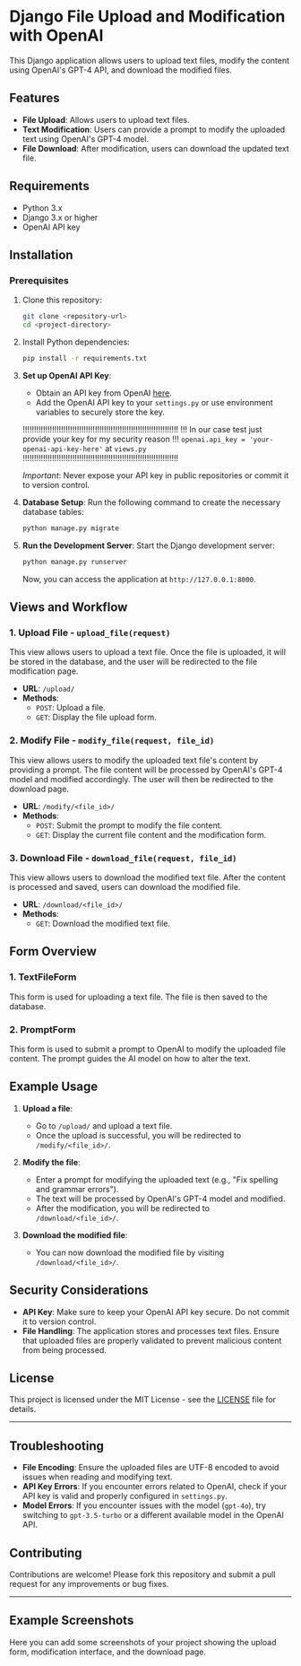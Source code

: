 # Django File Upload and Modification with OpenAI

This Django application allows users to upload text files, modify the content using OpenAI's GPT-4 API, and download the modified files.

## Features

- **File Upload**: Allows users to upload text files.
- **Text Modification**: Users can provide a prompt to modify the uploaded text using OpenAI's GPT-4 model.
- **File Download**: After modification, users can download the updated text file.

## Requirements

- Python 3.x
- Django 3.x or higher
- OpenAI API key

## Installation

### Prerequisites

1. Clone this repository:

    ```bash
    git clone <repository-url>
    cd <project-directory>
    ```

2. Install Python dependencies:

    ```bash
    pip install -r requirements.txt
    ```

3. **Set up OpenAI API Key**:
    - Obtain an API key from OpenAI [here](https://platform.openai.com/).
    - Add the OpenAI API key to your `settings.py` or use environment variables to securely store the key.
    

    !!!!!!!!!!!!!!!!!!!!!!!!!!!!!!!!!!!!!!!!!!!!!!!!!!!!!!!!!!!!!!!!!!!!!
    !!! In our case test just provide your key for my security reason !!!
        `openai.api_key = 'your-openai-api-key-here'` at `views.py`
    !!!!!!!!!!!!!!!!!!!!!!!!!!!!!!!!!!!!!!!!!!!!!!!!!!!!!!!!!!!!!!!!!!!!!
   
    *Important*: Never expose your API key in public repositories or commit it to version control.

5. **Database Setup**:
    Run the following command to create the necessary database tables:

    ```bash
    python manage.py migrate
    ```

6. **Run the Development Server**:
    Start the Django development server:

    ```bash
    python manage.py runserver
    ```

    Now, you can access the application at `http://127.0.0.1:8000`.

## Views and Workflow

### 1. Upload File - `upload_file(request)`

This view allows users to upload a text file. Once the file is uploaded, it will be stored in the database, and the user will be redirected to the file modification page.

- **URL**: `/upload/`
- **Methods**: 
  - `POST`: Upload a file.
  - `GET`: Display the file upload form.

### 2. Modify File - `modify_file(request, file_id)`

This view allows users to modify the uploaded text file's content by providing a prompt. The file content will be processed by OpenAI's GPT-4 model and modified accordingly. The user will then be redirected to the download page.

- **URL**: `/modify/<file_id>/`
- **Methods**: 
  - `POST`: Submit the prompt to modify the file content.
  - `GET`: Display the current file content and the modification form.

### 3. Download File - `download_file(request, file_id)`

This view allows users to download the modified text file. After the content is processed and saved, users can download the modified file.

- **URL**: `/download/<file_id>/`
- **Methods**: 
  - `GET`: Download the modified text file.

## Form Overview

### 1. TextFileForm
This form is used for uploading a text file. The file is then saved to the database.

### 2. PromptForm
This form is used to submit a prompt to OpenAI to modify the uploaded file content. The prompt guides the AI model on how to alter the text.

## Example Usage

1. **Upload a file**:
    - Go to `/upload/` and upload a text file.
    - Once the upload is successful, you will be redirected to `/modify/<file_id>/`.

2. **Modify the file**:
    - Enter a prompt for modifying the uploaded text (e.g., "Fix spelling and grammar errors").
    - The text will be processed by OpenAI's GPT-4 model and modified.
    - After the modification, you will be redirected to `/download/<file_id>/`.

3. **Download the modified file**:
    - You can now download the modified file by visiting `/download/<file_id>/`.

## Security Considerations

- **API Key**: Make sure to keep your OpenAI API key secure. Do not commit it to version control.
- **File Handling**: The application stores and processes text files. Ensure that uploaded files are properly validated to prevent malicious content from being processed.

## License

This project is licensed under the MIT License - see the [LICENSE](LICENSE) file for details.

---

## Troubleshooting

- **File Encoding**: Ensure the uploaded files are UTF-8 encoded to avoid issues when reading and modifying text.
- **API Key Errors**: If you encounter errors related to OpenAI, check if your API key is valid and properly configured in `settings.py`.
- **Model Errors**: If you encounter issues with the model (`gpt-4o`), try switching to `gpt-3.5-turbo` or a different available model in the OpenAI API.

## Contributing

Contributions are welcome! Please fork this repository and submit a pull request for any improvements or bug fixes.

---

## Example Screenshots

Here you can add some screenshots of your project showing the upload form, modification interface, and the download page.

